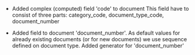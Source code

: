 - Added complex (computed) field 'code' to document
This field have to consist of three parts: category_code, document_type_code, 
  document_number

- Added field to document 'document_number'. 
As default values for already existing documents (or for new documents)
  we use sequence defined on document type. 
  Added generator for 'document_number'
